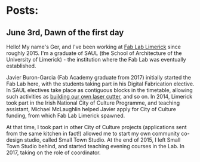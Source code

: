 # Posts:

## June 3rd, Dawn of the first day

Hello! My name\'s Ger, and I've been working at [Fab Lab Limerick](http://fablab.saul.ie) since roughly 2015.
I'm a graduate of SAUL (the School of Architecture of the University of Limerick) - the institution where the Fab Lab was eventually established.

Javier Buron-Garcia (Fab Academy graduate from 2017) initially started the Fab Lab here, with the students taking part in his Digital Fabrication elective. In SAUL electives take place as contiguous blocks in the timetable, allowing such activities as [building our own laser cutter](#), and so on.
In 2014, Limerick took part in the Irish National City of Culture Programme, and teaching assistant, Michael McLaughlin helped Javier apply for City of Culture funding, from which Fab Lab Limerick spawned.

At that time, I took part in other City of Culture projects (applications sent from the same kitchen in fact!) allowed me to start my own community co-design studio, called Small Town Studio. At the end of 2015, I left Small Town Studio behind, and started teaching evening courses in the Lab. In 2017, taking on the role of coordinator.

